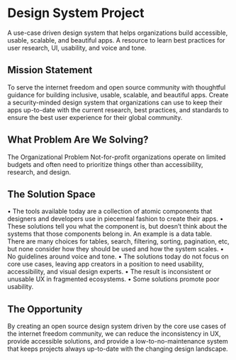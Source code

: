 # Design System Project

A use-case driven design system that helps organizations build accessible, usable, scalable, and beautiful apps. 
A resource to learn best practices for user research, UI, usability, and voice and tone.

## Mission Statement

To serve the internet freedom and open source community with thoughtful guidance for building inclusive, usable, scalable, and beautiful apps. 
Create a security-minded design system that organizations can use to keep their apps up-to-date with the current research, best practices, and standards to ensure the best user experience for their global community.

## What Problem Are We Solving?

The Organizational Problem
Not-for-profit organizations operate on limited budgets and often need to prioritize things other than accessibility, research, and design. 

## The Solution Space 

• The tools available today are a collection of atomic components that designers and developers use in piecemeal fashion to create their apps. 
• These solutions tell you what the component is, but doesn’t think about the systems that those components belong in. An example is a data table. There are many choices for tables, search, filtering, sorting, pagination, etc, but none consider how they should be used and how the system scales.
• No guidelines around voice and tone.
• The solutions today do not focus on core use cases, leaving app creators in a position to need usability, accessibility, and visual design experts.
• The result is inconsistent or unusable UX in fragmented ecosystems.
• Some solutions promote poor usability.

## The Opportunity

By creating an open source design system driven by the core use cases of the internet freedom community, we can reduce the inconsistency in UX, provide accessible solutions, and provide a low-to-no-maintenance system that keeps projects always up-to-date with the changing design landscape.
